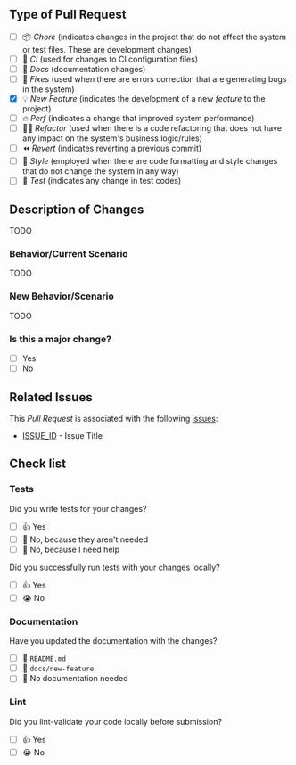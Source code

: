 <!--- Thank you for opening a Pull Request on "Action Content Change Validation" 🚀!

Please read the following points before requesting your Pull Request:
1- Keep your PR as simple as possible;
2- Limit your PR to just one topic (docs, feat, refact, ci or bugfix);
3- Check which context fits best with your PR;
4- Remove this comment. -->
## Type of Pull Request

- [ ] 📦 _Chore_ (indicates changes in the project that do not affect the system or test files. These are development changes)
- [ ] 🔁 _CI_ (used for changes to CI configuration files)
- [ ] 📝 _Docs_ (documentation changes)
- [ ] 🐛 _Fixes_ (used when there are errors correction that are generating bugs in the system)
- [x] 💡 _New Feature_ (indicates the development of a new _feature_ to the project)
- [ ] 🔥 _Perf_ (indicates a change that improved system performance)
- [ ] 👨‍💻 _Refactor_ (used when there is a code refactoring that does not have any impact on the system's business logic/rules)
- [ ] ⏪ _Revert_ (indicates reverting a previous commit)
- [ ] 🎨 _Style_ (employed when there are code formatting and style changes that do not change the system in any way)
- [ ] 🧪 _Test_ (indicates any change in test codes)

## Description of Changes
<!--- Describe your changes below -->
TODO

### Behavior/Current Scenario
<!--- Describe the current behavior you are modifying -->
TODO

### New Behavior/Scenario
<!--- Please describe the behavior or changes this PR adds -->
TODO

### Is this a major change?
- [ ] Yes
- [ ] No

## Related Issues

This _Pull Request_ is associated with the following [issues](https://github.com/padupe/action-content-change-validation/issues):
- [ISSUE_ID](https://github.com/padupe/action-content-change-validation/issues/ISSUE_ID) - Issue Title

## Check list

### Tests

Did you write tests for your changes?

- [ ] 👍 Yes
- [ ] 🙅 No, because they aren't needed
- [ ] 🙋 No, because I need help

Did you successfully run tests with your changes locally?

- [ ] 👍 Yes
- [ ] 😭 No

### Documentation

Have you updated the documentation with the changes?

- [ ] 📜 `README.md`
- [ ] 📓 `docs/new-feature`
- [ ] 🙅 No documentation needed

### Lint

Did you lint-validate your code locally before submission?

- [ ] 👍 Yes
- [ ] 😭 No
